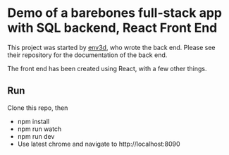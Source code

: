 # Demo of a barebones full-stack app with SQL backend, React Front End

This project was started by [env3d]( https://github.com/env3d/full-stack-example-1 ), who wrote the back end. Please see their repository for the documentation of the back end.

The front end has been created using React, with a few other things.
 
## Run

Clone this repo, then

 * npm install
 * npm run watch
 * npm run dev
 * Use latest chrome and navigate to http://localhost:8090

